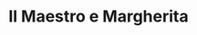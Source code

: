 ---
layout: card_flex_nav
lang: IT
title:  Il Maestro e Margherita
isbn: 9788817100717
cover: /assets/images/IT/MM_IT_007_front.jpg
bcover: /assets/images/IT/MM_IT_007_back.jpg
pubyr: 2010
editor: Ed. BUR Rizzoli
acqdt: 06/2016
acqplace: Bologna 
contrib: P
---